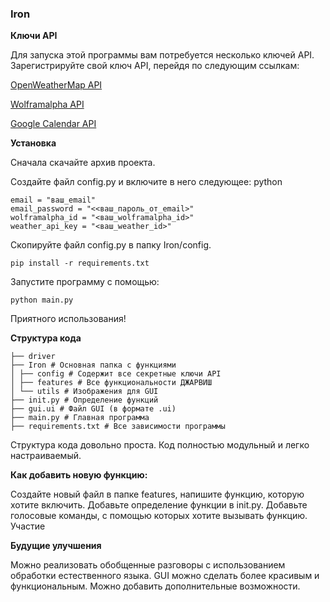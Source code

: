 ### Iron

**Ключи API**

Для запуска этой программы вам потребуется несколько ключей API. Зарегистрируйте свой ключ API, перейдя по следующим ссылкам:

[OpenWeatherMap API](https://home.openweathermap.org/)

[Wolframalpha API](https://www.wolframalpha.com/)

[Google Calendar API](https://developers.google.com/)

**Установка**

Сначала скачайте архив проекта.

Создайте файл config.py и включите в него следующее:
python

```
email = "ваш_email"
email_password = "<<ваш_пароль_от_email>"
wolframalpha_id = "<ваш_wolframalpha_id>"
weather_api_key = "<ваш_weather_id>"
```
Скопируйте файл config.py в папку Iron/config.
```
pip install -r requirements.txt
```
Запустите программу с помощью:

```
python main.py
```

Приятного использования!

**Структура кода**

```
├── driver
├── Iron # Основная папка с функциями
│ ├── config # Содержит все секретные ключи API
│ ├── features # Все функциональности ДЖАРВИШ
│ └── utils # Изображения для GUI
├── init.py # Определение функций
├── gui.ui # Файл GUI (в формате .ui)
├── main.py # Главная программа
├── requirements.txt # Все зависимости программы
```
Структура кода довольно проста. Код полностью модульный и легко настраиваемый.

**Как добавить новую функцию:**

Создайте новый файл в папке features, напишите функцию, которую хотите включить.
Добавьте определение функции в init.py.
Добавьте голосовые команды, с помощью которых хотите вызывать функцию.
Участие

**Будущие улучшения**

Можно реализовать обобщенные разговоры с использованием обработки естественного языка.
GUI можно сделать более красивым и функциональным.
Можно добавить дополнительные возможности.



